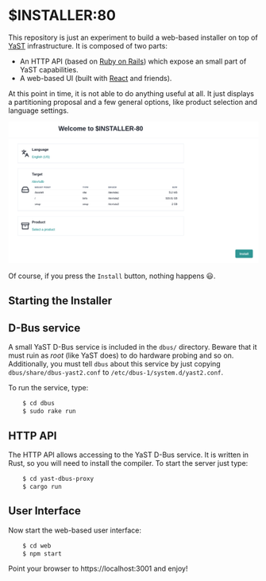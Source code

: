 # $INSTALLER:80

This repository is just an experiment to build a web-based installer on top of
[YaST](https://yast.opensuse.org/) infrastructure. It is composed of two parts:

* An HTTP API (based on [Ruby on Rails](https://rubyonrails.org/)) which expose an small part of
  YaST capabilities.
* A web-based UI (built with [React](https://reactjs.org/) and friends).

At this point in time, it is not able to do anything useful at all. It just displays a partitioning
proposal and a few general options, like product selection and language settings.

![Installation Overview](/screenshot.png?raw=true "Installation Overview")

Of course, if you press the `Install` button, nothing happens :smiley:.

## Starting the Installer

## D-Bus service

A small YaST D-Bus service is included in the `dbus/` directory. Beware that it must ruin as *root*
(like YaST does) to do hardware probing and so on. Additionally, you must tell `dbus` about this
service by just copying `dbus/share/dbus-yast2.conf` to `/etc/dbus-1/system.d/yast2.conf`.

To run the service, type:

        $ cd dbus
        $ sudo rake run

## HTTP API

The HTTP API allows accessing to the YaST D-Bus service. It is written in Rust, so you will need to
install the compiler. To start the server just type:

        $ cd yast-dbus-proxy
        $ cargo run

## User Interface

Now start the web-based user interface:

        $ cd web
        $ npm start

Point your browser to https://localhost:3001 and enjoy!
